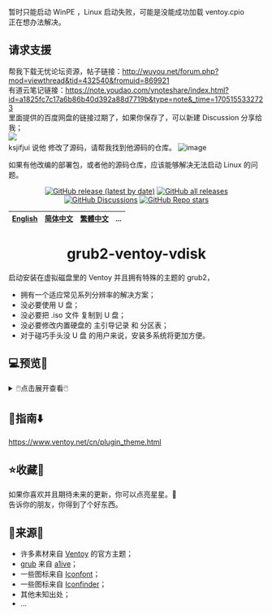 暂时只能启动 WinPE ，Linux 启动失败，可能是没能成功加载 ventoy.cpio<br/>
正在想办法解决。

## 请求支援
帮我下载无忧论坛资源，帖子链接：http://wuyou.net/forum.php?mod=viewthread&tid=432540&fromuid=869921 <br/>
有道云笔记链接：https://note.youdao.com/ynoteshare/index.html?id=a1825fc7c17a6b86b40d392a88d7719b&type=note&_time=1705155332723 <br/>
里面提供的百度网盘的链接过期了，如果你保存了，可以新建 Discussion 分享给我；<br/><img src="https://github.com/M-L-P/grub2-ventoy-vdisk/assets/69227436/ed173e23-2cb7-492e-a60a-d4145bc5e95a"><br/>
ksjifjui 说他 修改了源码，请帮我找到他源码的仓库。
![image](https://github.com/M-L-P/grub2-ventoy-vdisk/assets/69227436/9ea52ed1-5695-4a88-9f64-67b75cf8fc74)

如果有他改编的部署包，或者他的源码仓库，应该能够解决无法启动 Linux 的问题。

<div align="center">

[![GitHub release (latest by date)](https://img.shields.io/github/v/release/M-L-P/grub2-ventoy-vdisk)](https://github.com/M-L-P/grub2-ventoy-vdisk/releases/latest)
[![GitHub all releases](https://img.shields.io/github/downloads/M-L-P/grub2-ventoy-vdisk/total)](https://github.com/M-L-P/grub2-ventoy-vdisk/releases)
[![GitHub Discussions](https://img.shields.io/github/discussions/M-L-P/grub2-ventoy-vdisk)](https://github.com/M-L-P/grub2-ventoy-vdisk/discussions)
[![GitHub Repo stars](https://img.shields.io/github/stars/M-L-P/grub2-ventoy-vdisk?style=social)](https://github.com/M-L-P/grub2-ventoy-vdisk/stargazers)

</div>

[English](README.md)|[简体中文](README-自述文件.md)|[繁體中文](README-繁體中文.md)|...
--|--|--|--

<h1 align="center">grub2-ventoy-vdisk</h1>

启动安装在虚拟磁盘里的 Ventoy 并且拥有特殊的主题的 grub2，
- 拥有一个适应常见系列分辨率的解决方案；
- 没必要使用 U 盘；
- 没必要把 .iso 文件 复制到 U 盘；
- 没必要修改内置硬盘的 主引导记录 和 分区表；
- 对于碰巧手头没 U 盘 的用户来说，安装多系统将更加方便。

## 💻️预览👀

<details>
<summary>🖱️点击展开查看🖱️</summary>

### 1024x768
<img src="https://raw.githubusercontent.com/M-L-P/.github/main/screenshots/grub2-ventoy-vdisk/between-1k.png">
<img src="https://raw.githubusercontent.com/M-L-P/.github/main/screenshots/grub2-ventoy-vdisk/1k.png">

### 1920x1080
<img src="https://raw.githubusercontent.com/M-L-P/.github/main/screenshots/grub2-ventoy-vdisk/between-1080p.png">
<img src="https://raw.githubusercontent.com/M-L-P/.github/main/screenshots/grub2-ventoy-vdisk/1080p-tree.png">
<img src="https://raw.githubusercontent.com/M-L-P/.github/main/screenshots/grub2-ventoy-vdisk/1080p.png">
</details>

## 🧭指南⬇️

https://www.ventoy.net/cn/plugin_theme.html

## ⭐收藏🌟
如果你喜欢并且期待未来的更新，你可以点亮星星。💫<br/>
告诉你的朋友，你得到了个好东西。

## 🎉来源🎊
- 许多素材来自 [Ventoy](https://github.com/ventoy/Ventoy) 的官方主题；
- [grub](https://github.com/a1ive/grub) 来自 [a1ive](https://github.com/a1ive)；
- 一些图标来自 [Iconfont](https://www.iconfont.cn/)；
- 一些图标来自 [Iconfinder](https://www.iconfinder.com/)；
- 其他未知出处；
- ...
